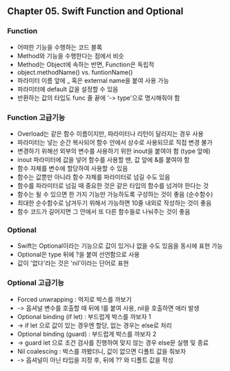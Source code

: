 ## Chapter 05. Swift Function and Optional

### Function
- 어떠한 기능을 수행하는 코드 블록
- Method와 기능을 수행한다는 점에서 비슷
- Method는 Object에 속하는 반면, Function은 독립적
- object.methodName() vs. funtionName()
- 파라미터 이름 앞에 _ 혹은 external name을 붙여 사용 가능
- 파라미터에 default 값을 설정할 수 있음
- 반환하는 값의 타입도 func 줄 끝에 '-> type'으로 명시해줘야 함

### Function 고급기능
- Overload는 같은 함수 이름이지만, 파라미터나 리턴이 달라지는 경우 사용
- 파라미터는 넣는 순간 복사되어 함수 안에서 상수로 사용되므로 직접 변경 불가
- 변경하기 위해선 외부의 변수를 사용하기 위한 inout을 붙여야 함 (type 앞에)
- inout 파라미터에 값을 넣어 함수를 사용할 땐, 값 앞에 &를 붙여야 함
- 함수 자체를 변수에 할당하여 사용할 수 있음
- 함수는 값뿐만 아니라 함수 자체를 파라미터로 넘길 수도 있음
- 함수를 파라미터로 넘길 때 중요한 것은 같은 타입의 함수를 넘겨야 한다는 것
- 함수는 될 수 있으면 한 가지 기능만 가능하도록 구성하는 것이 좋음 (순수함수)
- 최대한 순수함수로 남겨두기 위해서 가능하면 10줄 내외로 작성하는 것이 좋음
- 함수 코드가 길어지면 그 안에서 또 다른 함수들로 나눠주는 것이 좋음

### Optional
- Swift는 Optional이라는 기능으로 값이 있거나 없을 수도 있음을 동시에 표현 가능
- Optional은 type 뒤에 ?을 붙여 선언함으로 사용
- 값이 '없다'라는 것은 'nil'이라는 단어로 표현

### Optional 고급기능
- Forced unwrapping : 억지로 박스를 까보기
- -> 옵셔널 변수를 호출할 때 뒤에 !를 붙여 사용, nil을 호출하면 에러 발생
- Optional binding (if let) : 부드럽게 박스를 까보자 1
- -> if let 으로 값이 있는 경우엔 할당, 없는 경우는 else로 처리
- Optional binding (guard) : 부드럽게 박스를 까보자 2
- -> guard let 으로 조건 검사를 진행하여 맞지 않는 경우 else문 실행 및 종료
- Nil coalescing : 박스를 까봤더니, 값이 없으면 디폴트 값을 줘보자
- -> 옵셔널이 아닌 타입을 지정 후, 뒤에 ?? 와 디폴트 값을 작성